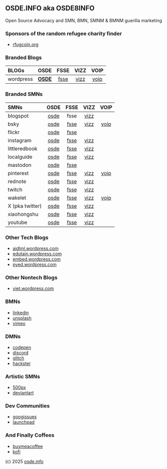 ## OSDE.INFO aka OSDE8INFO

Open Source Advocacy and SMN, BMN, SMNM & BMNM guerilla marketing

### Sponsors of the random refugee charity finder

- [rfugcoin.org](https://rfugcoin.org)

### Branded Blogs

| BLOGs | OSDE  |  FSSE  | VIZZ  | VOIP  |
| :---  | :---: |  :---: | :---: | :---: |
| wordpress | **[OSDE](https://osde8info.wordpress.com)** | [fsse](https://fsse8info.wordpress.com) | [vizz](https://vizz8info.wordpress.com) | [voip](https://voippix.wordpress.com) |

### Branded SMNs

| SMNs   | OSDE  |  FSSE  | VIZZ  | VOIP  |
| :---  | :---: |  :---: | :---: | :---: |
| blogspot | [osde](https://osde8info.blogspot.com/) | fsse | [vizz](https://vizz8info.blogspot.com/) |  |
| bsky | [osde](https://bsky.app/profile/osde8info.bsky.social) | [fsse](https://bsky.app/profile/fsse8info.bsky.social) | [vizz](https://bsky.app/profile/vizz8info.bsky.social) | [voip](https://bsky.app/profile/voip8info.bsky.social) |
| flickr | [osde](https://www.flickr.com/photos/osde-info/) | [fsse](https://www.flickr.com/photos/fsse-info/) |  |  |
| instagram | [osde](https://www.instagram.com/osde8info/) | [fsse](https://www.instagram.com/fsse8info/) | [vizz](https://www.instagram.com/vizz8info/) |  |
| littleredbook | [osde](https://www.xiaohongshu.com/user/profile/6785ef2c000000000801bd5a?xsec_token=AB78PqiOWkETZsw6WQ300jVS2Cdv_I1NEzniNao4zHEho=&xsec_source=pc_search) | [fsse](https://www.xiaohongshu.com/user/profile/6785ef2c000000000801bd5a?xsec_token=AB78PqiOWkETZsw6WQ300jVS2Cdv_I1NEzniNao4zHEho=&xsec_source=pc_search) | [vizz](https://www.xiaohongshu.com/user/profile/6785ef2c000000000801bd5a?xsec_token=AB78PqiOWkETZsw6WQ300jVS2Cdv_I1NEzniNao4zHEho=&xsec_source=pc_search) |  |
| localguide | [osde](https://www.localguidesconnect.com/) | [fsse](https://www.google.com/maps/contrib/115222101141525511072/photos) | [vizz](https://www.google.com/maps/contrib/101610470072290949036/photos) |  |
| mastodon | [osde](https://mastodon.social/@osde8info) | [fsse](https://mastodon.social/@fsse8info@mastodon.london) | | |
| pinterest | [osde](https://www.pinterest.co.uk/osde8info/) | [fsse](https://www.pinterest.co.uk/fsse8info/) | [vizz](https://www.pinterest.co.uk/vizz8info/) | [voip](https://www.pinterest.co.uk/voip8info/) |
| rednote | [osde](https://www.xiaohongshu.com/user/profile/6785ef2c000000000801bd5a?xsec_token=AB78PqiOWkETZsw6WQ300jVS2Cdv_I1NEzniNao4zHEho=&xsec_source=pc_search) | [fsse](https://www.xiaohongshu.com/user/profile/6785ef2c000000000801bd5a?xsec_token=AB78PqiOWkETZsw6WQ300jVS2Cdv_I1NEzniNao4zHEho=&xsec_source=pc_search) | [vizz](https://www.xiaohongshu.com/user/profile/6785ef2c000000000801bd5a?xsec_token=AB78PqiOWkETZsw6WQ300jVS2Cdv_I1NEzniNao4zHEho=&xsec_source=pc_search) |  |
| twitch | [osde](https://www.twitch.tv/osde8info) | [fsse](https://www.twitch.tv/fsse8info) | [vizz](https://www.twitch.tv/vizz8info) |  |
| wakelet | [osde](https://wakelet.com/@osde8info) | [fsse](https://wakelet.com/@fsse8info) | [vizz](https://wakelet.com/@vizz8info) | [voip](https://wakelet.com/@voippix) |
| X (pka twitter) | [osde](https://twitter.com/osde8info) | [fsse](https://twitter.com/fsse8info) | [vizz](https://twitter.com/vizz8info) |  |
| xiaohongshu | [osde](https://www.xiaohongshu.com/user/profile/6785ef2c000000000801bd5a?xsec_token=AB78PqiOWkETZsw6WQ300jVS2Cdv_I1NEzniNao4zHEho=&xsec_source=pc_search) | [fsse](https://www.xiaohongshu.com/user/profile/6785ef2c000000000801bd5a?xsec_token=AB78PqiOWkETZsw6WQ300jVS2Cdv_I1NEzniNao4zHEho=&xsec_source=pc_search) | [vizz](https://www.xiaohongshu.com/user/profile/6785ef2c000000000801bd5a?xsec_token=AB78PqiOWkETZsw6WQ300jVS2Cdv_I1NEzniNao4zHEho=&xsec_source=pc_search) |  |
| youtube | [osde](https://www.youtube.com/channel/UCxmH22VDvp53C-Hs3D9bhcg) | [fsse](https://www.youtube.com/channel/UCbHVJiNo5P-MOnBt4c1SE2A) | [vizz](https://www.youtube.com/channel/UCzMNTUfeU5eZmp-RzkiANag) |  |

### Other Tech Blogs
- [aidlml.wordpress.com](https://aidlml.wordpress.com)
- [edutain.wordpress.com](https://edutain8.wordpress.com)
- [embed.wordpress.com](https://embed8.wordpress.com)
- [pyed.wordpress.com](https://pyed8.wordpress.com)

### Other Nontech Blogs
- [viet.wordpress.com](https://lovevietnamese.wordpress.com/)

### BMNs
- [linkedin](https://www.linkedin.com/)
- [unsplash](https://unsplash.com/@osde8info)
- [vimeo](https://vimeo.com/osde8info)

### DMNs
- [codepen](https://codepen.io/osde8info/)
- [discord](https://discord.com/channels/@me)
- [glitch](https://glitch.com/@osde8info)
- [hackster](https://www.hackster.io/osde8info)

### Artistic SMNs
- [500px](https://500px.com/p/osde8info?view=photos)
- [deviantart](https://www.deviantart.com/osde8info)

### Dev Communities
- [googissues](https://issuetracker.google.com/hotlists/1743334)
- [launchpad](https://launchpad.net/~osde8info)
 
### And Finally Coffees
- [buymeacoffee](https://www.buymeacoffee.com/VbmwyiF)
- [kofi](https://ko-fi.com/osde8info)

(c) 2025 [osde.info](https://osde.info)
